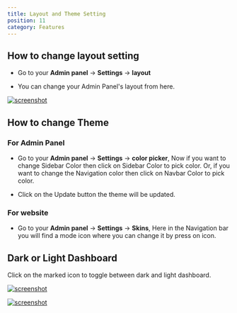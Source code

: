 ```yaml
---
title: Layout and Theme Setting
position: 11
category: Features
---
```


## How to change layout setting

- Go to your **Admin panel** -\> **Settings** -\> **layout**

- You can change your Admin Panel's layout from here.

[![screenshot](/docs/clicon/screenshots/layout-setting.png)](/docs/clicon/screenshots/layout-setting.png)[](/docs/clicon/screenshots/layout-setting.png)

## How to change Theme

### For Admin Panel

- Go to your **Admin panel** -\> **Settings** -\> **color picker**, Now if you want to change Sidebar Color then click on Sidebar Color to pick color. Or, if you want to change the Navigation color then click on Navbar Color to pick color.

- Click on the Update button the theme will be updated.

### For website

- Go to your **Admin panel** -\> **Settings** -\> **Skins**, Here in the Navigation bar you will find a mode icon where you can change it by press on icon.

## Dark or Light Dashboard

Click on the marked icon to toggle between dark and light dashboard.

[![screenshot](assets/screenshots/dashboard-light.png)](assets/screenshots/dashboard-light.png)[](assets/screenshots/dashboard-light.png)

[![screenshot](assets/screenshots/dashboard-dark.png)](assets/screenshots/dashboard-dark.png)[](assets/screenshots/dashboard-dark.png)
